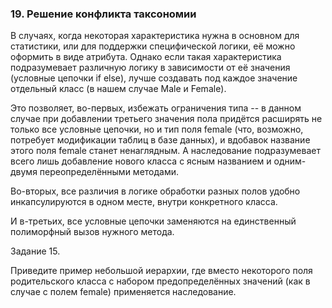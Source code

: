 ###  19. Решение конфликта таксономии

В случаях, когда некоторая характеристика нужна в основном для статистики, или для поддержки специфической логики, её можно оформить в виде атрибута. Однако если такая характеристика подразумевает различную логику в зависимости от её значения (условные цепочки if else), лучше создавать под каждое значение отдельный класс (в нашем случае Male и Female).

Это позволяет, во-первых, избежать ограничения типа -- в данном случае при добавлении третьего значения пола придётся расширять не только все условные цепочки, но и тип поля female (что, возможно, потребует модификации таблиц в базе данных), и вдобавок название этого поля female станет ненаглядным. А наследование подразумевает всего лишь добавление нового класса с ясным названием и одним-двумя переопределёнными методами.

Во-вторых, все различия в логике обработки разных полов удобно инкапсулируются в одном месте, внутри конкретного класса.

И в-третьих, все условные цепочки заменяются на единственный полиморфный вызов нужного метода.

Задание 15.

Приведите пример небольшой иерархии, где вместо некоторого поля родительского класса с набором предопределённых значений (как в случае с полем female) применяется наследование.

